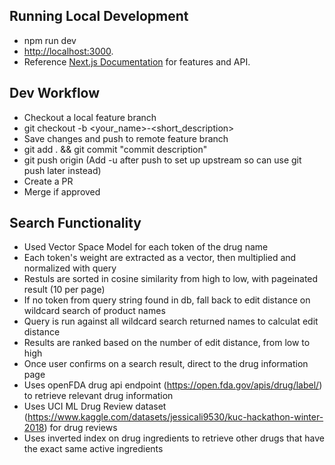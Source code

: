 ## Running Local Development

- npm run dev
- [http://localhost:3000](http://localhost:3000).
- Reference [Next.js Documentation](https://nextjs.org/docs) for features and API.

## Dev Workflow

- Checkout a local feature branch
- git checkout -b <your_name>-<short_description>
- Save changes and push to remote feature branch
- git add . && git commit "commit description"
- git push origin <feature-branch-name> (Add -u after push to set up upstream so can use git push later instead)
- Create a PR
- Merge if approved

## Search Functionality

- Used Vector Space Model for each token of the drug name
- Each token's weight are extracted as a vector, then multiplied and normalized with query
- Restuls are sorted in cosine similarity from high to low, with pageinated result (10 per page)
- If no token from query string found in db, fall back to edit distance on wildcard search of product names
- Query is run against all wildcard search returned names to calculat edit distance
- Results are ranked based on the number of edit distance, from low to high
- Once user confirms on a search result, direct to the drug information page
- Uses openFDA drug api endpoint (https://open.fda.gov/apis/drug/label/) to retrieve relevant drug information
- Uses UCI ML Drug Review dataset (https://www.kaggle.com/datasets/jessicali9530/kuc-hackathon-winter-2018) for drug reviews
- Uses inverted index on drug ingredients to retrieve other drugs that have the exact same active ingredients
